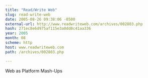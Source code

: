 ```yaml
---
title: "Read/Write Web"
slug: read-write-web
date: 2005-08-26 09:38:06 -0500
external-url: http://www.readwriteweb.com/archives/002803.php
hash: 271ec8e6d975af115e3a0dd0c41aa336
year: 2005
month: 08
scheme: http
host: www.readwriteweb.com
path: /archives/002803.php

---
```


Web as Platform Mash-Ups
